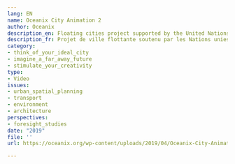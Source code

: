 ```yaml
---
lang: EN
name: Oceanix City Animation 2
author: Oceanix
description_en: Floating cities project supported by the United Nations
description_fr: Projet de ville flottante soutenu par les Nations unies
category:
- think_of_your_ideal_city
- imagine_a_far_away_future
- stimulate_your_creativity
type:
- Video
issues:
- urban_spatial_planning
- transport
- environment
- architecture
perspectives:
- foresight_studies
date: "2019"
file: ''
url: https://oceanix.org/wp-content/uploads/2019/04/Oceanix-City-Animation.mp4

---
```

